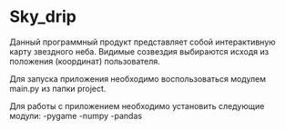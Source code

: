 # Sky_drip
Данный программный продукт представляет собой интерактивную карту звездного неба. Видимые созвездия выбираются исходя из положения (координат) пользователя.

Для запуска приложения необходимо воспользоваться модулем main.py из папки project.

Для работы с приложением необходимо установить следующие модули:
-pygame
-numpy
-pandas
